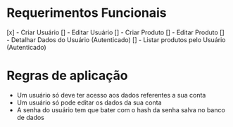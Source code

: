# Requerimentos Funcionais
[x] - Criar Usuário
[] - Editar Usuário
[] - Criar Produto
[] - Editar Produto
[] - Detalhar Dados do Usuário (Autenticado)
[] - Listar produtos pelo Usuário (Autenticado)

# Regras de aplicação
  - Um usuário só deve ter acesso aos dados referentes a sua conta
  - Um usuário só pode editar os dados da sua conta
  - A senha do usuário tem que bater com o hash da senha salva no banco de dados